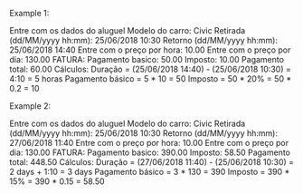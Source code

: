 Example 1:

Entre com os dados do aluguel
Modelo do carro: Civic
Retirada (dd/MM/yyyy hh:mm): 25/06/2018 10:30
Retorno (dd/MM/yyyy hh:mm): 25/06/2018 14:40
Entre com o preço por hora: 10.00
Entre com o preço por dia: 130.00
FATURA:
Pagamento basico: 50.00
Imposto: 10.00
Pagamento total: 60.00
Cálculos:
Duração = (25/06/2018 14:40) - (25/06/2018 10:30) = 4:10 = 5 horas
Pagamento básico = 5 * 10 = 50
Imposto = 50 * 20% = 50 * 0.2 = 10

Example 2:

Entre com os dados do aluguel
Modelo do carro: Civic
Retirada (dd/MM/yyyy hh:mm): 25/06/2018 10:30
Retorno (dd/MM/yyyy hh:mm): 27/06/2018 11:40
Entre com o preço por hora: 10.00
Entre com o preço por dia: 130.00
FATURA:
Pagamento basico: 390.00
Imposto: 58.50
Pagamento total: 448.50
Cálculos:
Duração = (27/06/2018 11:40) - (25/06/2018 10:30) = 2 days + 1:10 = 3 days
Pagamento básico = 3 * 130 = 390
Imposto = 390 * 15% = 390 * 0.15 = 58.50
